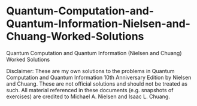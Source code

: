 # Quantum-Computation-and-Quantum-Information-Nielsen-and-Chuang-Worked-Solutions
Quantum Computation and Quantum Information (Nielsen and Chuang) Worked Solutions

Disclaimer: These are my own solutions to the problems in Quantum Computation and Quantum Information 10th Anniversary Edition by Nielsen and Chuang.
These are not official solutions and should not be treated as such. All material referenced in these documents (e.g. snapshots of exercises) are credited to 
Michael A. Nielsen and Isaac L. Chuang.
